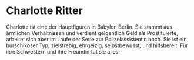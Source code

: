 # Charlotte Ritter

Charlotte ist eine der Hauptfiguren in Babylon Berlin. Sie stammt aus ärmlichen Verhältnissen und verdient gelgentlich Geld als Prostituierte, arbeitet sich aber im Laufe der Serie zur Polizeiassistentin hoch. Sie ist ein burschikoser Typ, zielstrebig, ehrgeizig, selbstbewusst, und hilfsbereit. Für ihre Schwestern und ihre Freundin tut sie alles.
